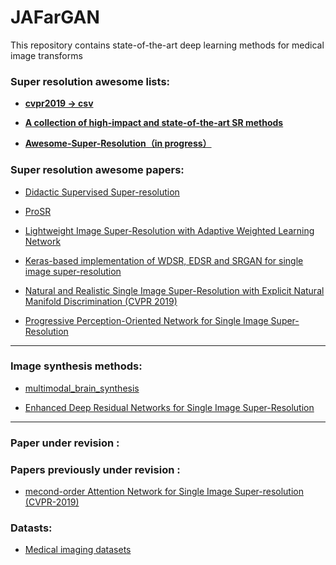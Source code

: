 # JAFarGAN
This repository contains state-of-the-art deep learning methods for medical image transforms
  
### Super resolution awesome lists:
<!-- * 3D-ED-GAN - [Shape Inpainting using 3D Generative Adversarial Network and Recurrent Convolutional Networks](https://arxiv.org/abs/1711.06375)  -->
<!-- * 3D-GAN - [Learning a Probabilistic Latent Space of Object Shapes via 3D Generative-Adversarial Modeling](https://arxiv.org/abs/1610.07584) ([github](https://github.com/zck119/3dgan-release)) -->
<!-- * 3D-IWGAN - [Improved Adversarial Systems for 3D Object Generation and Reconstruction](https://arxiv.org/abs/1707.09557) ([github](https://github.com/EdwardSmith1884/3D-IWGAN)) -->
 
- **[cvpr2019 -> csv](https://github.com/extreme-assistant/cvpr2019/blob/master/cvpr_2019_githublinks.csv)**
* **[A collection of high-impact and state-of-the-art SR methods](https://github.com/YapengTian/Single-Image-Super-Resolution)**

- **[Awesome-Super-Resolution（in progress）](https://github.com/ChaofWang/Awesome-Super-Resolution)**

### Super resolution awesome papers:

* [Didactic Supervised Super-resolution](https://github.com/lalit184/SuperResolution)
* [ProSR](https://github.com/fperazzi/proSR)
* [Lightweight Image Super-Resolution with Adaptive Weighted Learning Network](https://github.com/ChaofWang/AWSRN)
* [Keras-based implementation of WDSR, EDSR and SRGAN for single image super-resolution](https://github.com/krasserm/super-resolution)

* [Natural and Realistic Single Image Super-Resolution with Explicit Natural Manifold Discrimination (CVPR 2019)](https://github.com/JWSoh/NatSR)
* [Progressive Perception-Oriented Network for Single Image Super-Resolution](https://github.com/Zheng222/PPON)


---

### Image synthesis methods:

* [multimodal_brain_synthesis](https://github.com/agis85/multimodal_brain_synthesis)
- [Enhanced Deep Residual Networks for Single Image Super-Resolution](https://github.com/Saafke/EDSR_Tensorflow)

---
### Paper under revision :

### Papers previously under revision :
* [mecond-order Attention Network for Single Image Super-resolution (CVPR-2019)](https://github.com/daitao/SAN)

### Datasts:
* [Medical imaging datasets](https://github.com/sfikas/medical-imaging-dataset)
